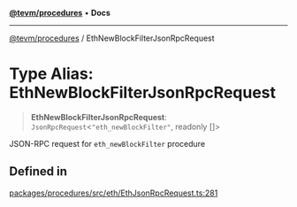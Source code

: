 [**@tevm/procedures**](../README.md) • **Docs**

***

[@tevm/procedures](../globals.md) / EthNewBlockFilterJsonRpcRequest

# Type Alias: EthNewBlockFilterJsonRpcRequest

> **EthNewBlockFilterJsonRpcRequest**: `JsonRpcRequest`\<`"eth_newBlockFilter"`, readonly []\>

JSON-RPC request for `eth_newBlockFilter` procedure

## Defined in

[packages/procedures/src/eth/EthJsonRpcRequest.ts:281](https://github.com/qbzzt/tevm-monorepo/blob/main/packages/procedures/src/eth/EthJsonRpcRequest.ts#L281)
